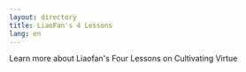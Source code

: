 ```yaml
---
layout: directory
title: LiaoFan's 4 Lessons
lang: en
---
```


Learn more about Liaofan's Four Lessons on Cultivating Virtue

